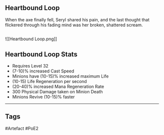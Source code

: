 ## Heartbound Loop
When the axe finally fell, Seryl shared his pain,
and the last thought that flickered through his
fading mind was her broken, shattered scream.
##
![[Heartbound Loop.png]]
## Heartbound Loop Stats
- Requires Level 32
- (7-10)% increased Cast Speed
- Minions have (10-15)% increased maximum Life
- (10-15) Life Regeneration per second
- (20-40)% increased Mana Regeneration Rate
- 300 Physical Damage taken on Minion Death
- Minions Revive (10-15)% faster


---
## Tags
#Artefact
#PoE2
